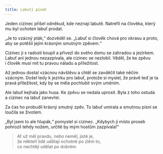 ```yaml
---
title: Labutí píseň
---
```


  

Jeden cizinec přišel odněkud, kde neznají labutě. Natrefil na člověka, který mu byl ochoten labuť prodat.

„Je to vzácný pták,“ dozvěděl se. „Labuť si člověk chová pro okrasu a proto, aby se potěšil jejím krásným smutným zpěvem.“

Cizinec ji s radostí koupil a přivezl do svého domu se zahradou a jezírkem. Labuť ani jednou nezazpívala, ale cizinec se nezlobil. Věděl, že ke zpěvu i člověk musí mít tu pravou náladu a příležitost.

Až jednou dostal vzácnou návštěvu a chtěl se zavděčit také něčím vzácným. Došel tedy k jezírku pro labuť, protože si myslel, že právě teď je ta pravá příležitost, kdy by se měla pochlubit svým uměním.

Ale labuť kejhala jako husa. Ke zpěvu se nedala uprosit. Byla z toho ostuda a cizinec na labuť zanevřel.

Za čas ho probudil krásný smutný zpěv. To labuť umírala a smut­nou písní se loučila se životem.

„Byl jsem to ale hlupák,“ pomyslel si cizinec. „Kdybych ji místo proseb pohrozil tehdy nožem, určitě by mým hostům zazpívala!“

> Ať už měl pravdu, nebo neměl, jisté je,  
> že někteří lidé udělají ochotně po zlém to,  
> co nechtějí udělat po dobrém.
